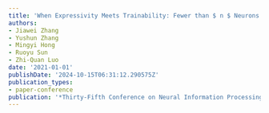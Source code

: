```yaml
---
title: 'When Expressivity Meets Trainability: Fewer than $ n $ Neurons Can Work'
authors:
- Jiawei Zhang
- Yushun Zhang
- Mingyi Hong
- Ruoyu Sun
- Zhi-Quan Luo
date: '2021-01-01'
publishDate: '2024-10-15T06:31:12.290575Z'
publication_types:
- paper-conference
publication: '*Thirty-Fifth Conference on Neural Information Processing Systems*'
---
```


